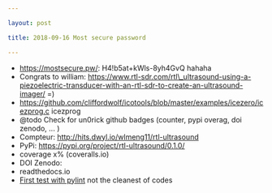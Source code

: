 ```yaml
---

layout: post

title: 2018-09-16 Most secure password

---
```



-   https://mostsecure.pw/: H4!b5at+kWls-8yh4GvQ hahaha
-   Congrats to william:
    https://www.rtl-sdr.com/rtl\_ultrasound-using-a-piezoelectric-transducer-with-an-rtl-sdr-to-create-an-ultrasound-imager/
    =)
-   https://github.com/cliffordwolf/icotools/blob/master/examples/icezero/icezprog.c
    icezprog
-   @todo Check for un0rick github badges (counter, pypi overag, doi
    zenodo, ... )
-   Compteur: http://hits.dwyl.io/wlmeng11/rtl-ultrasound
-   PyPi: https://pypi.org/project/rtl-ultrasound/0.1.0/
-   coverage x% (coveralls.io)
-   DOI Zenodo:
-   readthedocs.io
-   [First test with pylint](/matty/20180901a/pyUn0.pylint.report) not
    the cleanest of codes

